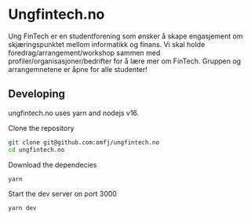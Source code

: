 # Ungfintech.no

Ung FinTech er en studentforening som ønsker å skape engasjement om skjæringspunktet mellom informatikk og finans. Vi skal holde foredrag/arrangement/workshop sammen med profiler/organisasjoner/bedrifter for å lære mer om FinTech. Gruppen og arrangemnetene er åpne for alle studenter!

## Developing

ungfintech.no uses yarn and nodejs v16.

Clone the repository

```bash
git clone git@github.com:omfj/ungfintech.no
cd ungfintech.no
```

Download the dependecies

```bash
yarn
```

Start the dev server on port 3000

```bash
yarn dev
```
